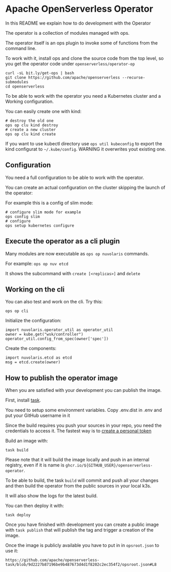 <!--
  ~ Licensed to the Apache Software Foundation (ASF) under one
  ~ or more contributor license agreements.  See the NOTICE file
  ~ distributed with this work for additional information
  ~ regarding copyright ownership.  The ASF licenses this file
  ~ to you under the Apache License, Version 2.0 (the
  ~ "License"); you may not use this file except in compliance
  ~ with the License.  You may obtain a copy of the License at
  ~
  ~   http://www.apache.org/licenses/LICENSE-2.0
  ~
  ~ Unless required by applicable law or agreed to in writing,
  ~ software distributed under the License is distributed on an
  ~ "AS IS" BASIS, WITHOUT WARRANTIES OR CONDITIONS OF ANY
  ~ KIND, either express or implied.  See the License for the
  ~ specific language governing permissions and limitations
  ~ under the License.
  ~
-->

# Apache OpenServerless Operator

In this README we explain how to do development with the Operator

The operator is a collection of modules managed with ops. 

The operator itself is an ops plugin to invoke some of functions from the command line.

To work with it, install ops and clone the source code from the top level, so you get the operator code under `openserverless/operator-op`

```
curl -sL bit.ly/get-ops | bash
git clone https://github.com/apache/openserverless --recurse-submodules
cd openserverless
```

To be able to work with the operator you need a Kubernetes cluster and a Working configuration. 

You can easily create one with kind:

```
# destroy the old one
ops op clu kind destroy
# create a new cluster
ops op clu kind create
```

If you want to use kubectl directory use `ops util kubeconfig` 
to export the kind configurat to `~/.kube/config`. WARNING it overwrites yout existing one.

## Configuration

You need a full configuration to be able to work with the operator. 

You can create an actual configuration on the cluster skipping the launch of the operator:

For example this is a config of slim mode:

```
# configure slim mode for example 
ops config slim
# configure
ops setup kubernetes configure
```

## Execute the operator as a cli plugin

Many modules are now executable as `ops op nuvolaris`  commands.

For example: `ops op nuv etcd`

It shows the subcommand with `create [<replicas>]` and `delete` 

## Working on the cli

You can also test and work on the cli. Try this:

```
ops op cli
```

Initialize the configuration:

```
import nuvolaris.operator_util as operator_util
owner = kube.get("wsk/controller")
operator_util.config_from_spec(owner['spec'])
```

Create the components:

```
import nuvolaris.etcd as etcd
msg = etcd.create(owner)
```

## How to publish the operator image

When you are satisfied with your development you can publish the image.

First, install [task](http://taskfile.dev/docs/installation).

You need to setup some environment variables. Copy .env.dist in .env and put your GitHub username in it

Since the build requires you push your sources in your repo, you need the credentials to access it. The fastest way is
to [create a personal token](https://docs.github.com/en/authentication/keeping-your-account-and-data-secure/managing-your-personal-access-tokens)

Build an image with:

```shell
task build
```

Please note that it will build the image locally and push in an internal registry, even if it is name is
`ghcr.io/${GITHUB_USER}/openserverless-operator`.

To be able to build, the task `build` will commit and push all your changes and then build the operator from the public
sources in your local k3s.

It will also show the logs for the latest build.

You can then deploy it with:

```shell
task deploy
```

Once you have finished with development you can create a public image with `task publish` that will publish the tag and
trigger a creation of the image.

Once the image is publicly available you have to put in in `opsroot.json` to use it:

```
https://github.com/apache/openserverless-task/blob/9d2227b87196be9b487673d4d1f8202c2ec354f2/opsroot.json#L8
```